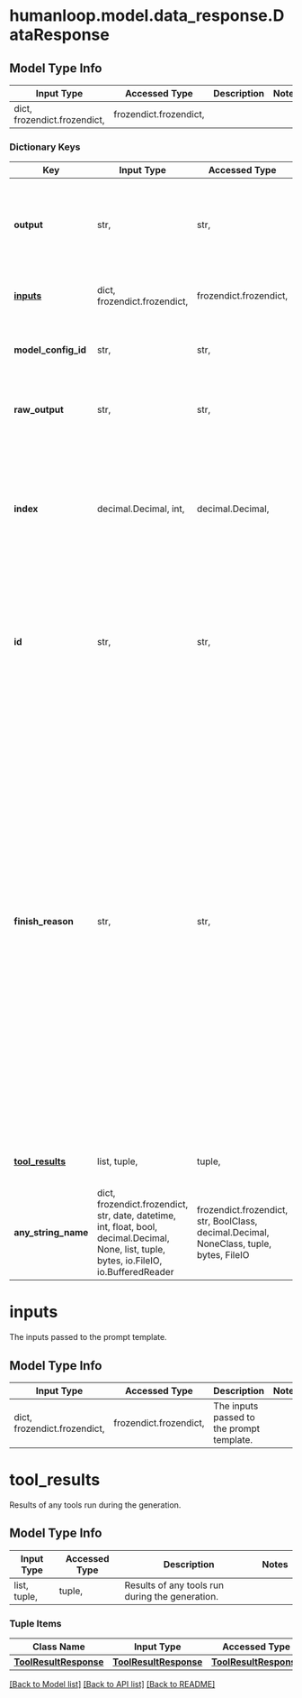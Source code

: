 # humanloop.model.data_response.DataResponse

## Model Type Info
Input Type | Accessed Type | Description | Notes
------------ | ------------- | ------------- | -------------
dict, frozendict.frozendict,  | frozendict.frozendict,  |  | 

### Dictionary Keys
Key | Input Type | Accessed Type | Description | Notes
------------ | ------------- | ------------- | ------------- | -------------
**output** | str,  | str,  | Output text returned from the provider model with leading and trailing whitespaces stripped. | 
**[inputs](#inputs)** | dict, frozendict.frozendict,  | frozendict.frozendict,  | The inputs passed to the prompt template. | 
**model_config_id** | str,  | str,  | The model configuration used to create the generation. | 
**raw_output** | str,  | str,  | Raw output text returned from the provider model. | 
**index** | decimal.Decimal, int,  | decimal.Decimal,  | The index for the sampled generation for a given input. The num_samples request parameter controls how many samples are generated. | 
**id** | str,  | str,  | Unique ID for the model inputs and output logged to Humanloop. Use this when recording feedback later. | 
**finish_reason** | str,  | str,  | Why the generation ended. One of &#x27;stop&#x27; (indicating a stop token was encountered), or &#x27;length&#x27; (indicating the max tokens limit has been reached), or &#x27;tool_call&#x27; (indicating that the model has chosen to call a tool - in which case the tool_call parameter of the response will be populated). It will be set as null for the intermediary responses during a stream, and will only be set as non-null for the final streamed token. | [optional] 
**[tool_results](#tool_results)** | list, tuple,  | tuple,  | Results of any tools run during the generation. | [optional] 
**any_string_name** | dict, frozendict.frozendict, str, date, datetime, int, float, bool, decimal.Decimal, None, list, tuple, bytes, io.FileIO, io.BufferedReader | frozendict.frozendict, str, BoolClass, decimal.Decimal, NoneClass, tuple, bytes, FileIO | any string name can be used but the value must be the correct type | [optional]

# inputs

The inputs passed to the prompt template.

## Model Type Info
Input Type | Accessed Type | Description | Notes
------------ | ------------- | ------------- | -------------
dict, frozendict.frozendict,  | frozendict.frozendict,  | The inputs passed to the prompt template. | 

# tool_results

Results of any tools run during the generation.

## Model Type Info
Input Type | Accessed Type | Description | Notes
------------ | ------------- | ------------- | -------------
list, tuple,  | tuple,  | Results of any tools run during the generation. | 

### Tuple Items
Class Name | Input Type | Accessed Type | Description | Notes
------------- | ------------- | ------------- | ------------- | -------------
[**ToolResultResponse**](ToolResultResponse.md) | [**ToolResultResponse**](ToolResultResponse.md) | [**ToolResultResponse**](ToolResultResponse.md) |  | 

[[Back to Model list]](../../README.md#documentation-for-models) [[Back to API list]](../../README.md#documentation-for-api-endpoints) [[Back to README]](../../README.md)

